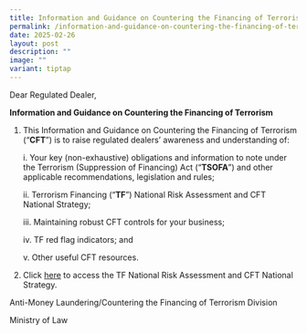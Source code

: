 ```yaml
---
title: Information and Guidance on Countering the Financing of Terrorism
permalink: /information-and-guidance-on-countering-the-financing-of-terrorism/
date: 2025-02-26
layout: post
description: ""
image: ""
variant: tiptap
---
```

<p>Dear Regulated Dealer,</p>
<p><strong>Information and Guidance on Countering the Financing of Terrorism</strong>
</p>
<p></p>
<ol data-tight="true" class="tight">
<li>
<p>This Information and Guidance on Countering the Financing of Terrorism
(“<strong>CFT</strong>”) is to raise regulated dealers’ awareness and understanding of:</p>
<p></p>
<p>i. Your key (non-exhaustive) obligations and information to note under
the Terrorism (Suppression of Financing) Act (“<strong>TSOFA</strong>”) and other applicable
recommendations, legislation and rules;</p>
<p>ii. Terrorism Financing (“<strong>TF</strong>”) National Risk Assessment and CFT National
Strategy;</p>
<p>iii. Maintaining robust CFT controls for your business;</p>
<p>iv. TF red flag indicators; and</p>
<p>v. Other useful CFT resources.</p>
<p></p>
</li>
<li>
<p>Click <a href="/files/information and guidance on countering the financing of terrorism.pdf" rel="noopener nofollow" target="_blank">here</a> to
access the TF National Risk Assessment and CFT National Strategy.</p>
</li>
</ol>
<p>Anti-Money Laundering/Countering the Financing of Terrorism Division</p>
Ministry of Law